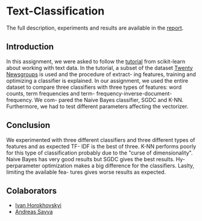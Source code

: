 # Text-Classification
The full description, experiments and results are available in the [report](https://github.com/asavva3/Text-Classification/blob/main/Text_Mining_Assignment_1.pdf).
## Introduction
In this assignment, we were asked to follow the
[tutorial](https://scikit-learn.org/stable/tutorial/text_analytics/working_with_text_data.html) from scikit-learn about working with text
data. In the tutorial, a subset of the dataset [Twenty
Newsgroups](http://qwone.com/~jason/20Newsgroups/) is used and the procedure of extract-
ing features, training and optimizing a classifier is
explained. In our assignment, we used the entire
dataset to compare three classifiers with three types
of features: word counts, term frequencies and term-
frequency-inverse-document-frequency. We com-
pared the Naive Bayes classifier, SGDC and K-NN.
Furthermore, we had to test different parameters
affecting the vectorizer.

## Conclusion
We experimented with three different classifiers and
three different types of features and as expected TF-
IDF is the best of three. K-NN performs poorly
for this type of classification probably due to the
"curse of dimensionality". Naive Bayes has very
good results but SGDC gives the best results. Hy-
perparameter optimization makes a big difference
for the classifiers. Laslty, limiting the available fea-
tures gives worse results as expected.

## Colaborators
* [Ivan Horokhovskyi](https://github.com/doctorblinch)
* [Andreas Savva](https://github.com/asavva3)